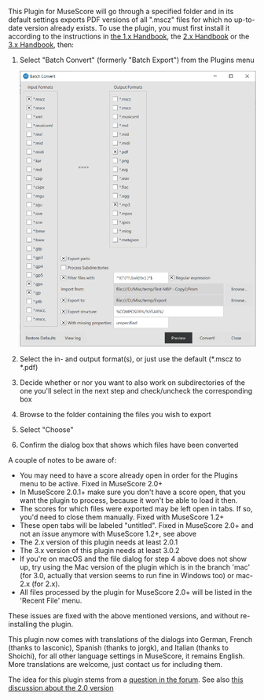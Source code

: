 This Plugin for MuseScore will go through a specified folder and in its default settings exports PDF versions of all ".mscz" files for which no up-to-date version already exists. To use the plugin, you must first install it according to the instructions in [the 1.x Handbook](http://musescore.org/node/10129), the [2.x Handbook](http://musescore.org/node/36051) or the [3.x Handbook](http://musescore.org/node/278601), then:

1. Select "Batch Convert" (formerly "Batch Export") from the Plugins menu

    ![Screenshot](https://github.com/Jojo-Schmitz/batch_export/blob/master/batch-convert.png "Screenshot")

3. Select the in- and output format(s), or just use the default (\*.mscz to \*.pdf)
4. Decide whether or nor you want to also work on subdirectories of the one you'll select in the next step and check/uncheck the corresponding box
5. Browse to the folder containing the files you wish to export
6. Select "Choose"
7. Confirm the dialog box that shows which files have been converted

A couple of notes to be aware of:

- You may need to have a score already open in order for the Plugins menu to be active. Fixed in MuseScore 2.0+
- In MuseScore 2.0.1+ make sure you don't have a score open, that you want the plugin to process, because it won't be able to load it then.
- The scores for which files were exported may be left open in tabs. If so, you'd need to close them manually. Fixed with MuseScore 1.2+
- These open tabs will be labeled "untitled". Fixed in MuseScore 2.0+ and not an issue anymore with MuseScore 1.2+, see above
- The 2.x version of this plugin needs at least 2.0.1
- The 3.x version of this plugin needs at least 3.0.2
- If you're on macOS and the file dialog for step 4 above does not show up, try using the Mac version of the plugin which is in the branch 'mac' (for 3.0, actually that version seems to run fine in Windows too) or mac-2.x (for 2.x).
- All files processed by the plugin for MuseScore 2.0+ will be listed in the 'Recent File' menu.

These issues are fixed with the above mentioned versions, and without re-installing the plugin.

This plugin now comes with translations of the dialogs into German, French (thanks to lasconic), Spanish (thanks to jorgk), and Italian (thanks to Shoichi), for all other language settings in MuseScore, it remains English. More translations are welcome, just contact us for including them.

The idea for this plugin stems from a [question in the forum](https://musescore.org/node/12452). See also [this discussion about the 2.0 version](https://musescore.org/node/55616)
